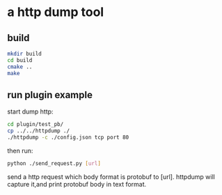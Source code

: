 # a http dump tool

## build

```sh
mkdir build
cd build
cmake ..
make
```

## run plugin example

start dump http:
```sh
cd plugin/test_pb/
cp ../../httpdump ./
./httpdump -c ./config.json tcp port 80
```

then run:
```sh
python ./send_request.py [url]
```
send a http request which body format is protobuf to [url].
httpdump will capture it,and print protobuf body in text format.


